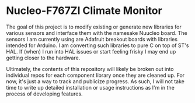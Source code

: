 # Nucleo-F767ZI Climate Monitor

The goal of this project is to modify existing or generate new libraries for various sensors and interface them with the namesake Nuucleo board. The sensors I am currently using are Adafruit breakout boards with libraries intended for Arduino. I am converting such libraries to pure C on top of ST's HAL. If (when) I run into HAL issues or start feeling frisky I may end up getting closer to the hardware.

Ultimately, the contents of this repository will likely be broken out into individual repos for each component library once they are cleaned up. For now, it's just a way to track and publicize progress. As such, I will not take time to write up detailed installation or usage instructions as I'm in the process of developing features.
